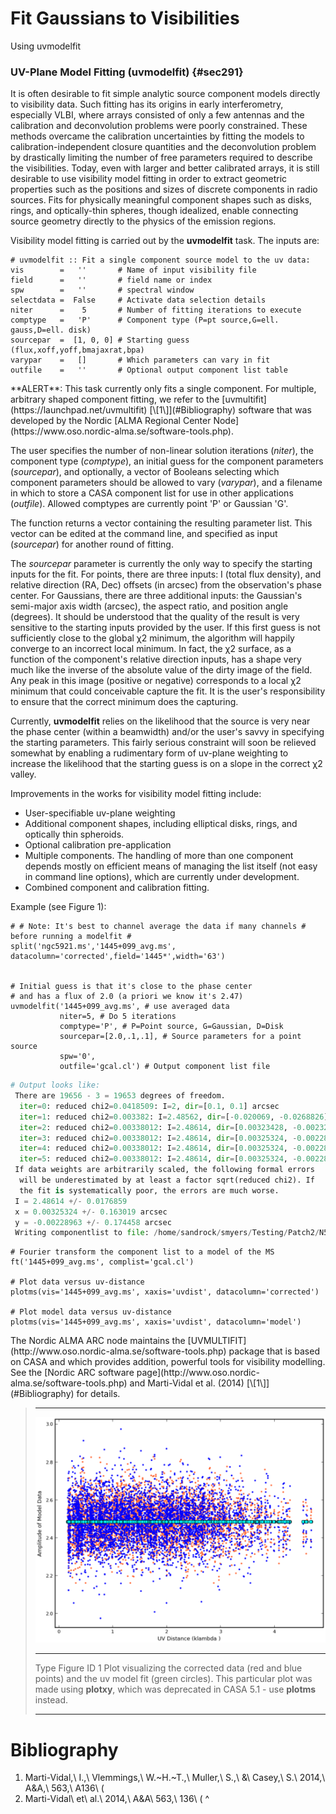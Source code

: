 

# Fit Gaussians to Visibilities 

Using uvmodelfit

### UV-Plane Model Fitting (**uvmodelfit**) {#sec291}

It is often desirable to fit simple analytic source component models directly to visibility data. Such fitting has its origins in early interferometry, especially VLBI, where arrays consisted of only a few antennas and the calibration and deconvolution problems were poorly constrained. These methods overcame the calibration uncertainties by fitting the models to calibration-independent closure quantities and the deconvolution problem by drastically limiting the number of free parameters required to describe the visibilities. Today, even with larger and better calibrated arrays, it is still desirable to use visibility model fitting in order to extract geometric properties such as the positions and sizes of discrete components in radio sources. Fits for physically meaningful component shapes such as disks, rings, and optically-thin spheres, though idealized, enable connecting source geometry directly to the physics of the emission regions.

Visibility model fitting is carried out by the **uvmodelfit** task. The inputs are:

```
# uvmodelfit :: Fit a single component source model to the uv data:
vis        =   ''       # Name of input visibility file
field      =   ''       # field name or index
spw        =   ''       # spectral window
selectdata =  False     # Activate data selection details
niter      =    5       # Number of fitting iterations to execute
comptype   =   'P'      # Component type (P=pt source,G=ell. gauss,D=ell. disk)
sourcepar  =  [1, 0, 0] # Starting guess (flux,xoff,yoff,bmajaxrat,bpa)
varypar    =   []       # Which parameters can vary in fit
outfile    =   ''       # Optional output component list table
```

<div class="alert alert-warning">
**ALERT**: This task currently only fits a single component.  For multiple, arbitrary shaped component fitting, we refer to the [uvmultifit](https://launchpad.net/uvmultifit) [\[1\]](#Bibliography) software that was developed by the Nordic [ALMA Regional Center Node](https://www.oso.nordic-alma.se/software-tools.php).  
</div>

The user specifies the number of non-linear solution iterations (*niter*), the component type (*comptype*), an initial guess for the component parameters (*sourcepar*), and optionally, a vector of Booleans selecting which component parameters should be allowed to vary (*varypar*), and a filename in which to store a CASA component list for use in other applications (*outfile*). Allowed comptypes are currently point 'P' or Gaussian 'G'.

The function returns a vector containing the resulting parameter list. This vector can be edited at the command line, and specified as input (*sourcepar*) for another round of fitting.

The *sourcepar* parameter is currently the only way to specify the starting inputs for the fit. For points, there are three inputs: I (total flux density), and relative direction (RA, Dec) offsets (in arcsec) from the observation's phase center. For Gaussians, there are three additional inputs: the Gaussian's semi-major axis width (arcsec), the aspect ratio, and position angle (degrees). It should be understood that the quality of the result is very sensitive to the starting inputs provided by the user. If this first guess is not sufficiently close to the global χ2 minimum, the algorithm will happily converge to an incorrect local minimum. In fact, the χ2 surface, as a function of the component's relative direction inputs, has a shape very much like the inverse of the absolute value of the dirty image of the field. Any peak in this image (positive or negative) corresponds to a local χ2 minimum that could conceivable capture the fit. It is the user's responsibility to ensure that the correct minimum does the capturing.

Currently, **uvmodelfit** relies on the likelihood that the source is very near the phase center (within a beamwidth) and/or the user's savvy in specifying the starting parameters. This fairly serious constraint will soon be relieved somewhat by enabling a rudimentary form of uv-plane weighting to increase the likelihood that the starting guess is on a slope in the correct χ2 valley.

Improvements in the works for visibility model fitting include:

-   User-specifiable uv-plane weighting
-   Additional component shapes, including elliptical disks, rings, and optically thin spheroids.
-   Optional calibration pre-application
-   Multiple components. The handling of more than one component depends mostly on efficient means of managing the list itself (not easy in command line options), which are currently under development.
-   Combined component and calibration fitting.

Example (see Figure 1):

```
# # Note: It's best to channel average the data if many channels # before running a modelfit #
split('ngc5921.ms','1445+099_avg.ms', datacolumn='corrected',field='1445*',width='63')
 

# Initial guess is that it's close to the phase center
# and has a flux of 2.0 (a priori we know it's 2.47)
uvmodelfit('1445+099_avg.ms', # use averaged data
           niter=5, # Do 5 iterations
           comptype='P', # P=Point source, G=Gaussian, D=Disk
           sourcepar=[2.0,.1,.1], # Source parameters for a point source
           spw='0',  
           outfile='gcal.cl') # Output component list file
```

```python
# Output looks like:
 There are 19656 - 3 = 19653 degrees of freedom.
  iter=0: reduced chi2=0.0418509: I=2, dir=[0.1, 0.1] arcsec
  iter=1: reduced chi2=0.003382: I=2.48562, dir=[-0.020069, -0.0268826] arcsec
  iter=2: reduced chi2=0.00338012: I=2.48614, dir=[0.00323428, -0.00232235] arcsec
  iter=3: reduced chi2=0.00338012: I=2.48614, dir=[0.00325324, -0.00228963] arcsec
  iter=4: reduced chi2=0.00338012: I=2.48614, dir=[0.00325324, -0.00228963] arcsec
  iter=5: reduced chi2=0.00338012: I=2.48614, dir=[0.00325324, -0.00228963] arcsec
 If data weights are arbitrarily scaled, the following formal errors
  will be underestimated by at least a factor sqrt(reduced chi2). If
  the fit is systematically poor, the errors are much worse.
 I = 2.48614 +/- 0.0176859
 x = 0.00325324 +/- 0.163019 arcsec
 y = -0.00228963 +/- 0.174458 arcsec
 Writing componentlist to file: /home/sandrock/smyers/Testing/Patch2/N5921/gcal.cl
```

```
# Fourier transform the component list to a model of the MS
ft('1445+099_avg.ms', complist='gcal.cl')

# Plot data versus uv-distance
plotms(vis='1445+099_avg.ms', xaxis='uvdist', datacolumn='corrected')

# Plot model data versus uv-distance
plotms(vis='1445+099_avg.ms', xaxis='uvdist', datacolumn='model')
```

 

<div class="alert alert-info">
The Nordic ALMA ARC node maintains the [UVMULTIFIT](http://www.oso.nordic-alma.se/software-tools.php) package that is based on CASA and which provides  addition, powerful tools for visibility modelling. See the [Nordic ARC software page](http://www.oso.nordic-alma.se/software-tools.php) and Marti-Vidal et al. (2014)  [\[1\]](#Bibliography) for details.

</div>

 

> <div>
>
> ------------------------------------------------------------------------
>
> </div>
>
> <div>
>
> ![](markdown/_media/443dad9cdcbb6b7f6ba2b778b0137baca052e3a2.png)
>
> <div>
>
>  
>
> </div>
>
> <div>
>
>   ------------------------------------------------------------------------------------------------------------------------------------------------------------------------------------------------------------ --------
>   Type                                                                                                                                                                                                         Figure
>   ID                                                                                                                                                                                                           1
>   Plot visualizing the corrected data (red and blue points) and the uv model fit (green circles). This particular plot was made using **plotxy**, which was deprecated in CASA 5.1 - use **plotms** instead.   
>   ------------------------------------------------------------------------------------------------------------------------------------------------------------------------------------------------------------ --------
>
>  
>
>
>
> </div>
>
> </div>

# Bibliography

1. Marti-Vidal,\ I.,\ Vlemmings,\ W.\~H.\~T.,\ Muller,\ S.,\ &\ Casey,\ S.\ 2014,\ A&A,\ 563,\ A136\ (
1. Marti-Vidal\ et\ al.\ 2014,\ A&A\ 563,\ 136\ (
^


